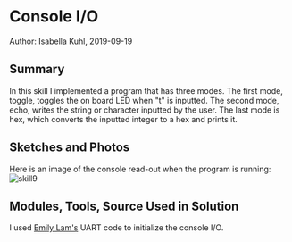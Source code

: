 #  Console I/O

Author: Isabella Kuhl, 2019-09-19

## Summary
In this skill I implemented a program that has three modes. The first mode, toggle, toggles the on board LED when "t" is inputted. The second mode, echo, writes the string or character inputted by the user. The last mode is hex, which converts the inputted integer to a hex and prints it.

## Sketches and Photos
Here is an image of the console read-out when the program is running:
![skill9](https://github.com/BU-EC444/Kuhl-Isabella/blob/master/skills/cluster-1-clock/08-console/images/skill9.PNG)

## Modules, Tools, Source Used in Solution
I used [Emily Lam's](http://whizzer.bu.edu/briefs/design-patterns/dp-console) UART code to initialize the console I/O.
